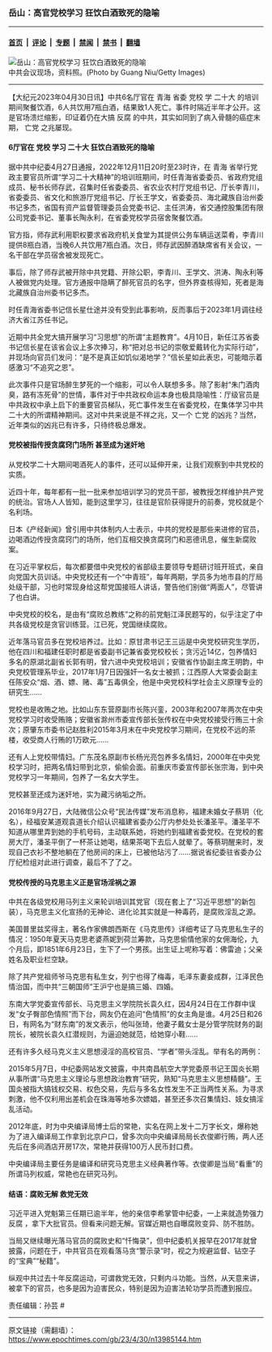 ### 岳山：高官党校学习 狂饮白酒致死的隐喻

---

#### [首页](../../../..?n13985144) &nbsp;|&nbsp; [评论](../../../../../epoch-comment?n13985144) &nbsp;|&nbsp; [专题](../../../../../epoch-special?n13985144) &nbsp;|&nbsp; [禁闻](../../../../../epoch-news?n13985144) &nbsp;|&nbsp; [禁书](../../../../../books?n13985144) &nbsp;|&nbsp; [翻墙](https://github.com/gfw-breaker/nogfw/blob/master/README.md?n13985144)


<div><img alt="岳山：高官党校学习 狂饮白酒致死的隐喻" class="attachment-djy_600_400 size-djy_600_400 wp-post-image" src="https://i.epochtimes.com/assets/uploads/2023/04/id13985302-GettyImages-73491182-600x400.jpg"/>
<div class="caption">
 中共会议现场，资料照。(Photo by Guang Niu/Getty Images)
</div></div><hr/><div class="post_content" id="artbody" itemprop="articleBody">
 <!-- article content begin -->
 <p>
  【大纪元2023年04月30日讯】中共6名厅官在
  <ok href="https://www.epochtimes.com/gb/tag/%E9%9D%92%E6%B5%B7.html">
   青海
  </ok>
  省委
  <ok href="https://www.epochtimes.com/gb/tag/%E5%85%9A%E6%A0%A1.html">
   党校
  </ok>
  学
  <ok href="https://www.epochtimes.com/gb/tag/%E4%BA%8C%E5%8D%81%E5%A4%A7.html">
   二十大
  </ok>
  的培训期间聚餐饮酒，6人共饮用7瓶白酒，结果致1人死亡。事件时隔近半年才公开。这是官场溃烂缩影，印证着仍在大搞
  <ok href="https://www.epochtimes.com/gb/tag/%E5%8F%8D%E8%85%90.html">
   反腐
  </ok>
  的中共，其实如同到了病入骨髓的癌症末期，
  <ok href="https://www.epochtimes.com/gb/tag/%E4%BA%A1%E5%85%9A.html">
   亡党
  </ok>
  之兆屡现。
 </p>
 <h4>
  6厅官在
  <ok href="https://www.epochtimes.com/gb/tag/%E5%85%9A%E6%A0%A1.html">
   党校
  </ok>
  学习
  <ok href="https://www.epochtimes.com/gb/tag/%E4%BA%8C%E5%8D%81%E5%A4%A7.html">
   二十大
  </ok>
  狂饮白酒致死的隐喻
 </h4>
 <p>
  据中共中纪委4月27日通报，2022年12月11日20时至23时许，在
  <ok href="https://www.epochtimes.com/gb/tag/%E9%9D%92%E6%B5%B7.html">
   青海
  </ok>
  省举行党政主要官员所谓“学习二十大精神”的培训班期间，时任青海省委委员、省政府党组成员、秘书长师存武，召集时任省委委员、省农业农村厅党组书记、厅长李青川，省委委员、省文化和旅游厅党组书记、厅长王学文，省委委员、海北藏族自治州委书记多杰，省国有资产监督管理委员会党委书记、主任洪涛，省交通控股集团有限公司党委书记、董事长陶永利，在省委党校学员宿舍聚餐饮酒。
 </p>
 <p>
  官方指，师存武利用职权要求省政府机关食堂为其提供公务车辆运送菜肴，李青川提供8瓶白酒，当晚6人共饮用7瓶白酒。次日，师存武因醉酒缺席省有关会议，一名干部在学员宿舍被发现死亡。
 </p>
 <p>
  事后，除了师存武被开除中共党籍、开除公职，李青川、王学文、洪涛、陶永利等人被做党内处理。官方通报中隐瞒了醉死官员的名字，但外界查核得知，死者是海北藏族自治州委书记多杰。
 </p>
 <p>
  时任青海省委书记信长星仕途并没有受到此事影响，反而事后于2023年1月调往经济大省江苏任书记。
 </p>
 <p>
  近期中共全党大搞开展学习“习思想”的所谓“主题教育”。4月10日，新任江苏省委书记信长星在该省会议上多次捧习，称“把对总书记的崇敬爱戴转化为实际行动”，并现场向官员们发问：“是不是真正如饥似渴地学？”信长星如此表忠，可能暗示着感激习“不追究之恩”。
 </p>
 <p>
  此次事件只是官场醉生梦死的一个缩影，可以令人联想多多。除了影射“朱门酒肉臭，路有冻死骨”的世情，事件对于中共政权命运本身也极具隐喻性：厅级官员是中共政权中承上启下的重要官员梯队，死亡事件发生在省委党校，在集体学习中共二十大的所谓精神期间。这对中共来说是不祥之兆，又一个
  <ok href="https://www.epochtimes.com/gb/tag/%E4%BA%A1%E5%85%9A.html">
   亡党
  </ok>
  的凶兆？当然，近年类似的凶兆已有许多，只待终极总爆发。
 </p>
 <h4>
  党校被指传授贪腐窍门场所 甚至成为迷奸地
 </h4>
 <p>
  从党校学二十大期间喝酒死人的事件，还可以延伸开来，让我们观察到中共党校的实质。
 </p>
 <p>
  近四十年，每年都有一批一批来参加培训学习的党员干部，被教授怎样维护共产党的统治。官场人人皆知，能到这里学习，往往是官阶获得提升的前奏，党校就是个名利场。
 </p>
 <p>
  日本《产经新闻》曾引用中共体制内人士表示，中共的党校是那些来进修的官员，边喝酒边传授贪腐窍门的场所，他们互相交换贪腐窍门和恶德讯息，催生新腐败案。
 </p>
 <p>
  在习近平掌权后，每次都要借中央党校的省部级主要领导专题研讨班开班式，亲自向党国大员训话。中央党校还有一个“中青班”，每年两期，学员多为地市县的厅局处级干部，习也时常现身给这帮党国接班人讲话，警告他们别做“两面人”，尽管讲了也白讲。
 </p>
 <p>
  中央党校的校名，是由有“腐败总教练”之称的前党魁江泽民题写的，似乎注定了中共各级党校是贪官训练营。江已死，党国继续腐败。
 </p>
 <p>
  近年落马官员多在党校培养过。比如：原甘肃书记王三运是中央党校研究生学历，他在四川和福建任职时都是省委副书记兼省委党校校长；贪污近14亿，包养情妇多名的原湖北副省长郭有明，曾六进中央党校培训；安徽省作协副主席王明韵，中央党校管理系毕业，2017年1月7日因强奸一名女士被抓；江西原人大常委会副主任陈安众“烟、酒、嫖、赌、毒”五毒俱全，他是中央党校科学社会主义原理专业的研究生……
 </p>
 <p>
  党校也是收贿之地。比如山东东营原副市长陈兴銮，2003年和2007年两次在中央党校学习时收受贿赂；安徽省滁州市委宣传部长张传权在中央党校接受行贿三十余次；原肇东市委书记赵胜利2015年3月末在中央党校学习期间，在党校不远的茶楼，收受商人行贿的1万欧元……
 </p>
 <p>
  还有人上党校带情妇。广东茂名原副市长杨光亮包养多名情妇，2000年在中央党校学习时，把两名情妇带到北京，偷偷会面。前重庆市委宣传部长张宗海，到中央党校学习一年期间，包养了一名女大学生。
 </p>
 <p>
  党校甚至还成为迷奸地，实为藏污纳垢之所。
 </p>
 <p>
  2016年9月27日，大陆微信公众号“民法传媒”发布消息称，福建未婚女子蔡玥（化名），经福安某道观袁道长介绍认识福建省委办公厅内参处处长潘圣平。潘圣平不知道从哪里弄到她的手机号码，主动联系她，将她约到福建省委党校。在党校的套房大厅，潘圣平倒了一杯茶让她喝，结果茶喝下去后人就晕了。等蔡玥醒来时，发现自己衣衫不整地躺在了他房间的床上，已被他玷污了……据说省纪委驻省委办公厅纪检组对此进行调查，最后不了了之。
 </p>
 <h4>
  党校传授的马克思主义正是官场淫祸之源
 </h4>
 <p>
  中共在各级党校用马列主义来轮训培训其党官（现在套上了“习近平思想”的新包装），马克思主义化宣扬的无神论、进化论其实就是一种毒药，是腐败淫乱之源。
 </p>
 <p>
  美国普里兹奖得主，著名作家佛朗西斯在《马克思传》详细考证了马克思私生子的情况：1950年夏天马克思老婆燕妮到荷兰筹款，马克思偷情他家的女佣海伦，九个月后，即1851年6月23日，生下了一个男孩。出生证上呢称写着：佛雷迪；父亲姓名及职业栏空缺。
 </p>
 <p>
  除了共产党祖师爷马克思有私生女，列宁也得了梅毒，毛泽东妻妾成群，江泽民色情治国，而中共“三朝国师”王沪宁也是搞三婚、四婚。
 </p>
 <p>
  东南大学党委宣传部长、马克思主义学院院长袁久红，因4月24日在工作群中误发“女子臀部色情照”而下台，网友仍在追问“色情照”的女主角是谁。4月25日和26日，有网名为“财东南”的发文表示，他叫张琦，他妻子戴女士是分管学院财务的副院长，被院长袁久红潜规则，为逼迫她就范，给她穿小鞋……
 </p>
 <p>
  还有许多久经马克义主义思想浸淫的高校官员、“学者”带头淫乱。举有名的两例：
 </p>
 <p>
  2015年5月7日，中纪委网站发文披露，中共南昌航空大学党委原书记王国炎长期从事所谓“马克思主义理论与思想政治教育”研究，熟知“马克思主义思想精髓”。王国炎被指大搞钱权交易、权色交易，先后与多名女性发生不正当两性关系。为寻求刺激，他不仅利用出差机会在珠海等地多次嫖娼，甚至还多次召集情妇、妓女搞淫乱活动。
 </p>
 <p>
  2012年底，时为中央编译局博士后的常艳，实名在网上发十二万字长文，爆称她为了进入编译局工作拿到北京户口，曾多次向中央编译局局长衣俊卿行贿，两人还先后在多间酒店开房17次，常艳并获得100万人民币封口费。
 </p>
 <p>
  中央编译局主要任务是编译和研究马克思主义经典著作等。衣俊卿是当局“看重”的所谓马列权威，常艳也在研究马列。
 </p>
 <h4>
  结语：腐败无解 救党无效
 </h4>
 <p>
  习近平进入党魁第三任期已逾半年，他的亲信李希掌管中纪委，一上来就造势强力
  <ok href="https://www.epochtimes.com/gb/tag/%E5%8F%8D%E8%85%90.html">
   反腐
  </ok>
  ，拿下大批官员。但看来问题无解。官媒近期也自曝腐败变异、防不胜防。
 </p>
 <p>
  当局又继续曝光落马官员的腐败史和“忏悔录”，但中纪委机关报早在2017年就曾披露，问题在于，中共官员在观看落马贪“警示录”时，视之为规避监督、钻空子的“宝典”“秘籍”。
 </p>
 <p>
  纵观中共过去十年反腐运动，可谓救党无效，只剩内斗功能。当然，从天意来讲，被拿下的官员，也多是因为迫害民众，特别是因为迫害法轮功学员而遭到报应。
 </p>
 <p>
  责任编辑：孙芸 #
 </p>
 <!-- article content end -->
 <div id="below_article_ad">
 </div>
</div>


---

原文链接（需翻墙）：https://www.epochtimes.com/gb/23/4/30/n13985144.htm
